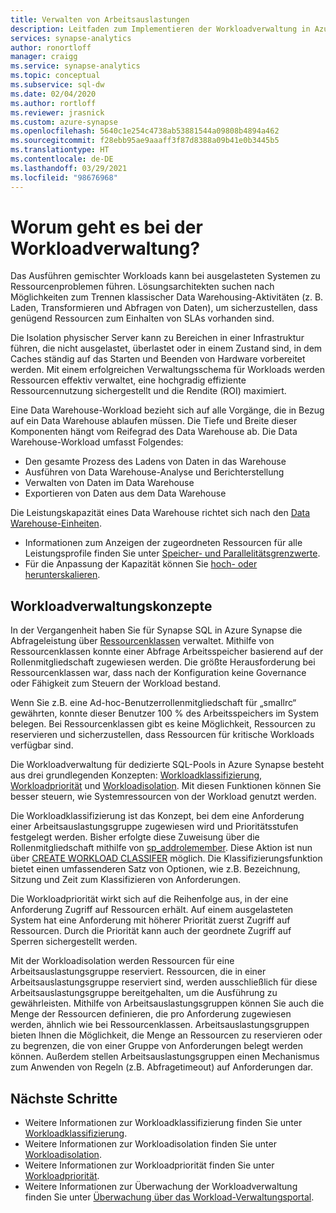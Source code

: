 ```yaml
---
title: Verwalten von Arbeitsauslastungen
description: Leitfaden zum Implementieren der Workloadverwaltung in Azure Synapse Analytics.
services: synapse-analytics
author: ronortloff
manager: craigg
ms.service: synapse-analytics
ms.topic: conceptual
ms.subservice: sql-dw
ms.date: 02/04/2020
ms.author: rortloff
ms.reviewer: jrasnick
ms.custom: azure-synapse
ms.openlocfilehash: 5640c1e254c4738ab53881544a09808b4894a462
ms.sourcegitcommit: f28ebb95ae9aaaff3f87d8388a09b41e0b3445b5
ms.translationtype: HT
ms.contentlocale: de-DE
ms.lasthandoff: 03/29/2021
ms.locfileid: "98676968"
---
```

# <a name="what-is-workload-management"></a>Worum geht es bei der Workloadverwaltung?

Das Ausführen gemischter Workloads kann bei ausgelasteten Systemen zu Ressourcenproblemen führen.  Lösungsarchitekten suchen nach Möglichkeiten zum Trennen klassischer Data Warehousing-Aktivitäten (z. B. Laden, Transformieren und Abfragen von Daten), um sicherzustellen, dass genügend Ressourcen zum Einhalten von SLAs vorhanden sind.  

Die Isolation physischer Server kann zu Bereichen in einer Infrastruktur führen, die nicht ausgelastet, überlastet oder in einem Zustand sind, in dem Caches ständig auf das Starten und Beenden von Hardware vorbereitet werden.  Mit einem erfolgreichen Verwaltungsschema für Workloads werden Ressourcen effektiv verwaltet, eine hochgradig effiziente Ressourcennutzung sichergestellt und die Rendite (ROI) maximiert.

Eine Data Warehouse-Workload bezieht sich auf alle Vorgänge, die in Bezug auf ein Data Warehouse ablaufen müssen. Die Tiefe und Breite dieser Komponenten hängt vom Reifegrad des Data Warehouse ab.  Die Data Warehouse-Workload umfasst Folgendes:

- Den gesamte Prozess des Ladens von Daten in das Warehouse
- Ausführen von Data Warehouse-Analyse und Berichterstellung
- Verwalten von Daten im Data Warehouse
- Exportieren von Daten aus dem Data Warehouse

Die Leistungskapazität eines Data Warehouse richtet sich nach den [Data Warehouse-Einheiten](what-is-a-data-warehouse-unit-dwu-cdwu.md).

- Informationen zum Anzeigen der zugeordneten Ressourcen für alle Leistungsprofile finden Sie unter [Speicher- und Parallelitätsgrenzwerte](memory-concurrency-limits.md).
- Für die Anpassung der Kapazität können Sie [hoch- oder herunterskalieren](quickstart-scale-compute-portal.md).

## <a name="workload-management-concepts"></a>Workloadverwaltungskonzepte

In der Vergangenheit haben Sie für Synapse SQL in Azure Synapse die Abfrageleistung über [Ressourcenklassen](resource-classes-for-workload-management.md) verwaltet.  Mithilfe von Ressourcenklassen konnte einer Abfrage Arbeitsspeicher basierend auf der Rollenmitgliedschaft zugewiesen werden.  Die größte Herausforderung bei Ressourcenklassen war, dass nach der Konfiguration keine Governance oder Fähigkeit zum Steuern der Workload bestand.  

Wenn Sie z.B. eine Ad-hoc-Benutzerrollenmitgliedschaft für „smallrc“ gewährten, konnte dieser Benutzer 100 % des Arbeitsspeichers im System belegen.  Bei Ressourcenklassen gibt es keine Möglichkeit, Ressourcen zu reservieren und sicherzustellen, dass Ressourcen für kritische Workloads verfügbar sind.

Die Workloadverwaltung für dedizierte SQL-Pools in Azure Synapse besteht aus drei grundlegenden Konzepten: [Workloadklassifizierung](sql-data-warehouse-workload-classification.md), [Workloadpriorität](sql-data-warehouse-workload-importance.md) und [Workloadisolation](sql-data-warehouse-workload-isolation.md).  Mit diesen Funktionen können Sie besser steuern, wie Systemressourcen von der Workload genutzt werden.

Die Workloadklassifizierung ist das Konzept, bei dem eine Anforderung einer Arbeitsauslastungsgruppe zugewiesen wird und Prioritätsstufen festgelegt werden.  Bisher erfolgte diese Zuweisung über die Rollenmitgliedschaft mithilfe von [sp_addrolemember](resource-classes-for-workload-management.md#change-a-users-resource-class).  Diese Aktion ist nun über [CREATE WORKLOAD CLASSIFER](/sql/t-sql/statements/create-workload-classifier-transact-sql?toc=/azure/synapse-analytics/sql-data-warehouse/toc.json&bc=/azure/synapse-analytics/sql-data-warehouse/breadcrumb/toc.json&view=azure-sqldw-latest&preserve-view=true) möglich.  Die Klassifizierungsfunktion bietet einen umfassenderen Satz von Optionen, wie z.B. Bezeichnung, Sitzung und Zeit zum Klassifizieren von Anforderungen.

Die Workloadpriorität wirkt sich auf die Reihenfolge aus, in der eine Anforderung Zugriff auf Ressourcen erhält.  Auf einem ausgelasteten System hat eine Anforderung mit höherer Priorität zuerst Zugriff auf Ressourcen.  Durch die Priorität kann auch der geordnete Zugriff auf Sperren sichergestellt werden.

Mit der Workloadisolation werden Ressourcen für eine Arbeitsauslastungsgruppe reserviert.  Ressourcen, die in einer Arbeitsauslastungsgruppe reserviert sind, werden ausschließlich für diese Arbeitsauslastungsgruppe bereitgehalten, um die Ausführung zu gewährleisten.  Mithilfe von Arbeitsauslastungsgruppen können Sie auch die Menge der Ressourcen definieren, die pro Anforderung zugewiesen werden, ähnlich wie bei Ressourcenklassen.  Arbeitsauslastungsgruppen bieten Ihnen die Möglichkeit, die Menge an Ressourcen zu reservieren oder zu begrenzen, die von einer Gruppe von Anforderungen belegt werden können.  Außerdem stellen Arbeitsauslastungsgruppen einen Mechanismus zum Anwenden von Regeln (z.B. Abfragetimeout) auf Anforderungen dar.  

## <a name="next-steps"></a>Nächste Schritte

- Weitere Informationen zur Workloadklassifizierung finden Sie unter [Workloadklassifizierung](sql-data-warehouse-workload-classification.md).  
- Weitere Informationen zur Workloadisolation finden Sie unter [Workloadisolation](sql-data-warehouse-workload-isolation.md).  
- Weitere Informationen zur Workloadpriorität finden Sie unter [Workloadpriorität](sql-data-warehouse-workload-importance.md).  
- Weitere Informationen zur Überwachung der Workloadverwaltung finden Sie unter [Überwachung über das Workload-Verwaltungsportal](sql-data-warehouse-workload-management-portal-monitor.md).  
